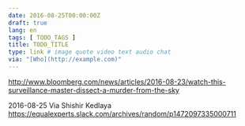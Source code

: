 ```yaml
---
date: 2016-08-25T00:00:00Z
draft: true
lang: en
tags: [ TODO_TAGS ]
title: TODO_TITLE
type: link # image quote video text audio chat
via: "[Who](http://example.com)"
---
```


<http://www.bloomberg.com/news/articles/2016-08-23/watch-this-surveillance-master-dissect-a-murder-from-the-sky>

2016-08-25
Via Shishir Kedlaya
https://equalexperts.slack.com/archives/random/p1472097335000711

